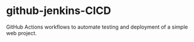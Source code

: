 # github-jenkins-CICD
GitHub Actions workflows to automate testing and deployment of a simple web project.
